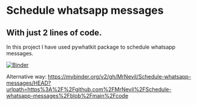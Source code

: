# Schedule whatsapp messages
## With just 2 lines of code.
In this project I have used pywhatkit package to schedule whatsapp messages.

[![Binder](https://mybinder.org/badge_logo.svg)](https://mybinder.org/v2/gh/MrNevil/Schedule-whatsapp-messages/HEAD?urlpath=https%3A%2F%2Fgithub.com%2FMrNevil%2FSchedule-whatsapp-messages%2Fblob%2Fmain%2Fcode)

 Alternative way: https://mybinder.org/v2/gh/MrNevil/Schedule-whatsapp-messages/HEAD?urlpath=https%3A%2F%2Fgithub.com%2FMrNevil%2FSchedule-whatsapp-messages%2Fblob%2Fmain%2Fcode
